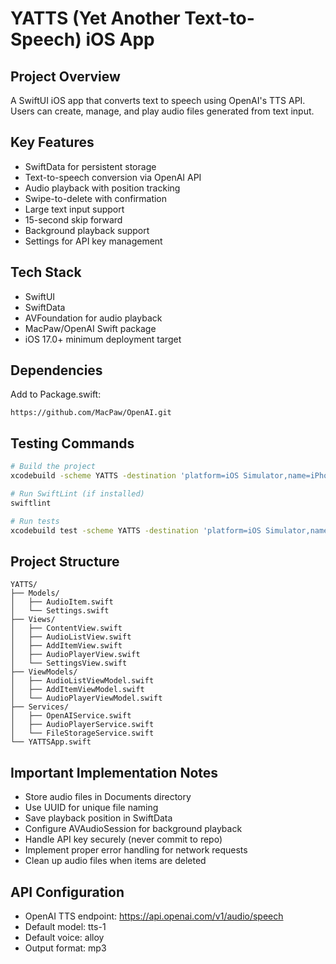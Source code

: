 # YATTS (Yet Another Text-to-Speech) iOS App

## Project Overview
A SwiftUI iOS app that converts text to speech using OpenAI's TTS API. Users can create, manage, and play audio files generated from text input.

## Key Features
- SwiftData for persistent storage
- Text-to-speech conversion via OpenAI API
- Audio playback with position tracking
- Swipe-to-delete with confirmation
- Large text input support
- 15-second skip forward
- Background playback support
- Settings for API key management

## Tech Stack
- SwiftUI
- SwiftData
- AVFoundation for audio playback
- MacPaw/OpenAI Swift package
- iOS 17.0+ minimum deployment target

## Dependencies
Add to Package.swift:
```
https://github.com/MacPaw/OpenAI.git
```

## Testing Commands
```bash
# Build the project
xcodebuild -scheme YATTS -destination 'platform=iOS Simulator,name=iPhone 15' build

# Run SwiftLint (if installed)
swiftlint

# Run tests
xcodebuild test -scheme YATTS -destination 'platform=iOS Simulator,name=iPhone 15'
```

## Project Structure
```
YATTS/
├── Models/
│   ├── AudioItem.swift
│   └── Settings.swift
├── Views/
│   ├── ContentView.swift
│   ├── AudioListView.swift
│   ├── AddItemView.swift
│   ├── AudioPlayerView.swift
│   └── SettingsView.swift
├── ViewModels/
│   ├── AudioListViewModel.swift
│   ├── AddItemViewModel.swift
│   └── AudioPlayerViewModel.swift
├── Services/
│   ├── OpenAIService.swift
│   ├── AudioPlayerService.swift
│   └── FileStorageService.swift
└── YATTSApp.swift
```

## Important Implementation Notes
- Store audio files in Documents directory
- Use UUID for unique file naming
- Save playback position in SwiftData
- Configure AVAudioSession for background playback
- Handle API key securely (never commit to repo)
- Implement proper error handling for network requests
- Clean up audio files when items are deleted

## API Configuration
- OpenAI TTS endpoint: https://api.openai.com/v1/audio/speech
- Default model: tts-1
- Default voice: alloy
- Output format: mp3